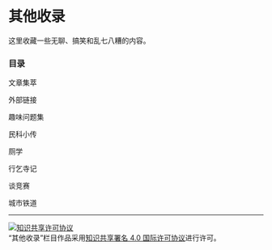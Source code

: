 # 其他收录

这里收藏一些无聊、搞笑和乱七八糟的内容。

### 目录

文章集萃

外部链接

趣味问题集

民科小传

厕学

行乞寺记

谈竞赛

城市铁道

---

<a rel="license" href="http://creativecommons.org/licenses/by/4.0/"><img alt="知识共享许可协议" style="border-width:0" src="https://i.creativecommons.org/l/by/4.0/88x31.png" /></a><br />“其他收录”栏目作品采用<a rel="license" href="http://creativecommons.org/licenses/by/4.0/">知识共享署名 4.0 国际许可协议</a>进行许可。
